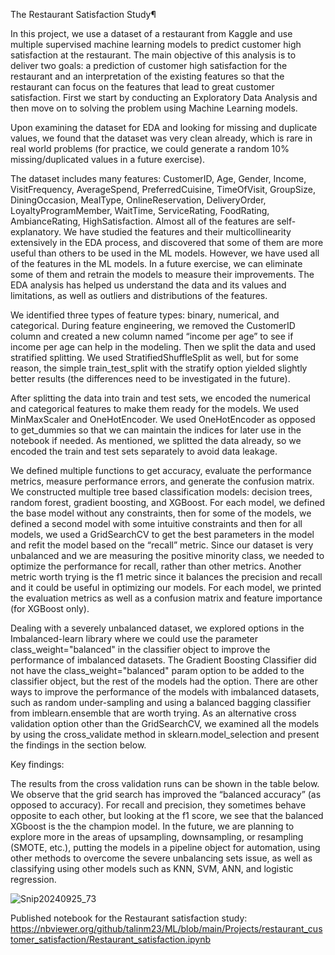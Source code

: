 The Restaurant Satisfaction Study¶
 
In this project, we use a dataset of a restaurant from Kaggle and use multiple supervised machine learning models to predict customer high satisfaction at the restaurant. The main objective of this analysis is to deliver two goals: a prediction of customer high satisfaction for the restaurant and an interpretation of the existing features so that the restaurant can focus on the features that lead to great customer satisfaction. First we start by conducting an Exploratory Data Analysis and then move on to solving the problem using Machine Learning models.

Upon examining the dataset for EDA and looking for missing and duplicate values, we found that the dataset was very clean already, which is rare in real world problems (for practice, we could generate a random 10% missing/duplicated values in a future exercise). 

The dataset includes many features: CustomerID, Age, Gender, Income, VisitFrequency, AverageSpend, PreferredCuisine, TimeOfVisit, GroupSize, DiningOccasion, MealType, OnlineReservation, DeliveryOrder, LoyaltyProgramMember, WaitTime, ServiceRating, FoodRating, AmbianceRating, HighSatisfaction. Almost all of the features are self-explanatory. We have studied the features and their multicollinearity extensively in the EDA process, and discovered that some of them are more useful than others to be used in the ML models. However, we have used all of the features in the ML models. In a future exercise, we can eliminate some of them and retrain the models to measure their improvements. The EDA analysis has helped us understand the data and its values and limitations, as well as outliers and distributions of the features. 

We identified three types of feature types: binary, numerical, and categorical. During feature engineering, we removed the CustomerID column and created a new column named “income per age” to see if income per age can help in the modeling. Then we split the data and used stratified splitting. We used StratifiedShuffleSplit as well, but for some reason, the simple train_test_split with the stratify option yielded slightly better results (the differences need to be investigated in the future).

After splitting the data into train and test sets, we encoded the numerical and categorical features to make them ready for the models. We used MinMaxScaler and OneHotEncoder. We used OneHotEncoder as opposed to get_dummies so that we can maintain the indices for later use in the notebook if needed. As mentioned, we splitted the data already, so we encoded the train and test sets separately to avoid data leakage. 

We defined multiple functions to get accuracy, evaluate the performance metrics, measure performance errors, and generate the confusion matrix. We constructed multiple tree based classification models: decision trees, random forest, gradient boosting, and XGBoost. For each model, we defined the base model without any constraints, then for some of the models, we defined a second model with some intuitive constraints and then for all models, we used a GridSearchCV to get the best parameters in the model and refit the model based on the “recall” metric. Since our dataset is very unbalanced and we are measuring the positive minority class, we needed to optimize the performance for recall, rather than other metrics. Another metric worth trying is the f1 metric since it balances the precision and recall and it could be useful in optimizing our models. For each model, we printed the evaluation metrics as well as a confusion matrix and feature importance (for XGBoost only).

Dealing with a severely unbalanced dataset, we explored options in the Imbalanced-learn library where we could use the parameter class_weight="balanced" in the classifier object to improve the performance of imbalanced datasets. The Gradient Boosting Classifier did not have the class_weight="balanced" param option to be added to the classifier object, but the rest of the models had the option. There are other ways to improve the performance of the models with imbalanced datasets, such as random under-sampling and using a balanced bagging classifier from imblearn.ensemble that are worth trying.
As an alternative cross validation option other than the GridSearchCV, we examined all the models by using the cross_validate method in sklearn.model_selection and present the findings in the section below.


Key findings:

The results from the cross validation runs can be shown in the table below. We observe that the grid search has improved the “balanced accuracy” (as opposed to accuracy). For recall and precision, they sometimes behave opposite to each other, but looking at the f1 score, we see that the balanced XGboost is the the champion model. In the future, we are planning to explore more in the areas of upsampling, downsampling, or resampling (SMOTE, etc.), putting the models in a pipeline object for automation, using other methods to overcome the severe unbalancing sets issue, as well as classifying using other models such as KNN, SVM, ANN, and logistic regression. 

![Snip20240925_73](https://github.com/user-attachments/assets/3f478504-7abf-41b4-9ecc-2c57e2756eaf)


Published notebook for the Restaurant satisfaction study: 
https://nbviewer.org/github/talinm23/ML/blob/main/Projects/restaurant_customer_satisfaction/Restaurant_satisfaction.ipynb

